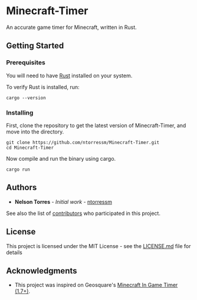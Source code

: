 # Minecraft-Timer

An accurate game timer for Minecraft, written in Rust. 

## Getting Started

### Prerequisites

You will need to have [Rust](https://www.rust-lang.org/tools/install) installed on your system. 

To verify Rust is installed, run:
```
cargo --version
```

### Installing

First, clone the repository to get the latest version of Minecraft-Timer, and move into the directory.

```
git clone https://github.com/ntorressm/Minecraft-Timer.git
cd Minecraft-Timer
```

Now compile and run the binary using cargo.

```
cargo run
```

## Authors

* **Nelson Torres** - *Initial work* - [ntorressm](https://github.com/ntorressm)

See also the list of [contributors](https://github.com/ntorressm/Minecraft-Timer/graphs/contributors) who participated in this project.

## License

This project is licensed under the MIT License - see the [LICENSE.md](LICENSE.md) file for details

## Acknowledgments

* This project was inspired on Geosquare's [Minecraft In Game Timer (1.7+)](https://www.speedrun.com/tools/timer_v1.1_i0ga3.zip). 

